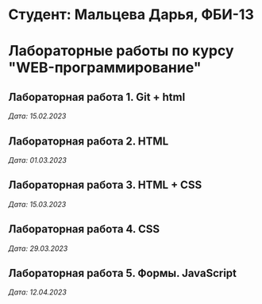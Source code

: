 # Студент: Мальцева Дарья, ФБИ-13

# Лабораторные работы по курсу "WEB-программирование"

## Лабораторная работа 1. Git + html

*Дата: 15.02.2023*

## Лабораторная работа 2. HTML

*Дата: 01.03.2023*

## Лабораторная работа 3. HTML + CSS

*Дата: 15.03.2023*

## Лабораторная работа 4. CSS

*Дата: 29.03.2023*

## Лабораторная работа 5.  Формы. JavaScript

*Дата: 12.04.2023*
